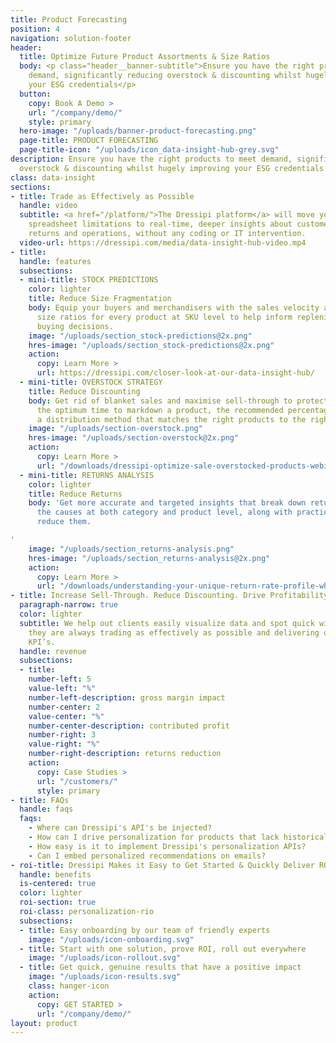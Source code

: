 ```yaml
---
title: Product Forecasting
position: 4
navigation: solution-footer
header:
  title: Optimize Future Product Assortments & Size Ratios
  body: <p class="header__banner-subtitle">Ensure you have the right products to meet
    demand, significantly reducing overstock & discounting whilst hugely improving
    your ESG credentials</p>
  button:
    copy: Book A Demo >
    url: "/company/demo/"
    style: primary
  hero-image: "/uploads/banner-product-forecasting.png"
  page-title: PRODUCT FORECASTING
  page-title-icon: "/uploads/icon_data-insight-hub-grey.svg"
description: Ensure you have the right products to meet demand, significantly reducing
  overstock & discounting whilst hugely improving your ESG credentials
class: data-insight
sections:
- title: Trade as Effectively as Possible
  handle: video
  subtitle: <a href="/platform/">The Dressipi platform</a> will move you from traditional
    spreadsheet limitations to real-time, deeper insights about customers, transactions,
    returns and operations, without any coding or IT intervention.
  video-url: https://dressipi.com/media/data-insight-hub-video.mp4
- title: 
  handle: features
  subsections:
  - mini-title: STOCK PREDICTIONS
    color: lighter
    title: Reduce Size Fragmentation
    body: Equip your buyers and merchandisers with the sales velocity and optimal
      size ratios for every product at SKU level to help inform replenishment & future
      buying decisions.
    image: "/uploads/section_stock-predictions@2x.png"
    hres-image: "/uploads/section_stock-predictions@2x.png"
    action:
      copy: Learn More >
      url: https://dressipi.com/closer-look-at-our-data-insight-hub/
  - mini-title: OVERSTOCK STRATEGY
    title: Reduce Discounting
    body: Get rid of blanket sales and maximise sell-through to protect margins. Identify
      the optimum time to markdown a product, the recommended percentage to use and
      a distribution method that matches the right products to the right customers.
    image: "/uploads/section-overstock.png"
    hres-image: "/uploads/section-overstock@2x.png"
    action:
      copy: Learn More >
      url: "/downloads/dressipi-optimize-sale-overstocked-products-webinar/"
  - mini-title: RETURNS ANALYSIS
    color: lighter
    title: Reduce Returns
    body: 'Get more accurate and targeted insights that break down returns data, analyzing
      the causes at both category and product level, along with practical ways to
      reduce them.

'
    image: "/uploads/section_returns-analysis.png"
    hres-image: "/uploads/section_returns-analysis@2x.png"
    action:
      copy: Learn More >
      url: "/downloads/understanding-your-unique-return-rate-profile-whitepaper/"
- title: Increase Sell-Through. Reduce Discounting. Drive Profitability.
  paragraph-narrow: true
  color: lighter
  subtitle: We help out clients easily visualize data and spot quick wins to ensure
    they are always trading as effectively as possible and delivering on their key
    KPI’s.
  handle: revenue
  subsections:
  - title: 
    number-left: 5
    value-left: "%"
    number-left-description: gross margin impact
    number-center: 2
    value-center: "%"
    number-center-description: contributed profit
    number-right: 3
    value-right: "%"
    number-right-description: returns reduction
    action:
      copy: Case Studies >
      url: "/customers/"
      style: primary
- title: FAQs
  handle: faqs
  faqs:
    - Where can Dressipi's API's be injected?
    - How can I drive personalization for products that lack historical data?
    - How easy is it to implement Dressipi's personalization APIs?
    - Can I embed personalized recommendations on emails?
- roi-title: Dressipi Makes it Easy to Get Started & Quickly Deliver ROI
  handle: benefits
  is-centered: true
  color: lighter
  roi-section: true
  roi-class: personalization-rio
  subsections:
  - title: Easy onboarding by our team of friendly experts
    image: "/uploads/icon-onboarding.svg"
  - title: Start with one solution, prove ROI, roll out everywhere
    image: "/uploads/icon-rollout.svg"
  - title: Get quick, genuine results that have a positive impact
    image: "/uploads/icon-results.svg"
    class: hanger-icon
    action:
      copy: GET STARTED >
      url: "/company/demo/"
layout: product
---
```


